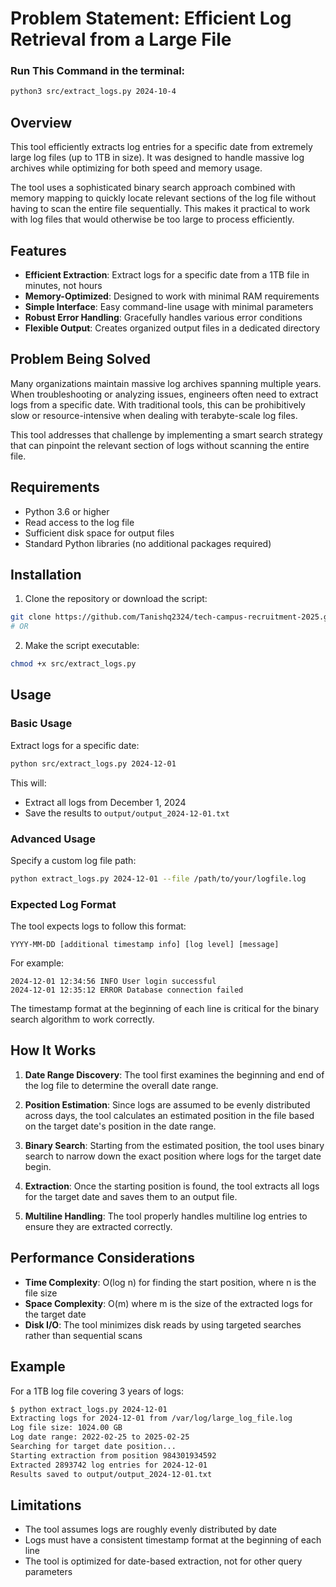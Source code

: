 # Problem Statement: Efficient Log Retrieval from a Large File

### Run This Command in the terminal:

```bash
python3 src/extract_logs.py 2024-10-4
```

## Overview

This tool efficiently extracts log entries for a specific date from extremely large log files (up to 1TB in size). It was designed to handle massive log archives while optimizing for both speed and memory usage.

The tool uses a sophisticated binary search approach combined with memory mapping to quickly locate relevant sections of the log file without having to scan the entire file sequentially. This makes it practical to work with log files that would otherwise be too large to process efficiently.

## Features

- **Efficient Extraction**: Extract logs for a specific date from a 1TB file in minutes, not hours
- **Memory-Optimized**: Designed to work with minimal RAM requirements
- **Simple Interface**: Easy command-line usage with minimal parameters
- **Robust Error Handling**: Gracefully handles various error conditions
- **Flexible Output**: Creates organized output files in a dedicated directory

## Problem Being Solved

Many organizations maintain massive log archives spanning multiple years. When troubleshooting or analyzing issues, engineers often need to extract logs from a specific date. With traditional tools, this can be prohibitively slow or resource-intensive when dealing with terabyte-scale log files.

This tool addresses that challenge by implementing a smart search strategy that can pinpoint the relevant section of logs without scanning the entire file.

## Requirements

- Python 3.6 or higher
- Read access to the log file
- Sufficient disk space for output files
- Standard Python libraries (no additional packages required)

## Installation

1. Clone the repository or download the script:

```bash
git clone https://github.com/Tanishq2324/tech-campus-recruitment-2025.git
# OR 
```

2. Make the script executable:

```bash
chmod +x src/extract_logs.py
```

## Usage

### Basic Usage

Extract logs for a specific date:

```bash
python src/extract_logs.py 2024-12-01
```

This will:
- Extract all logs from December 1, 2024
- Save the results to `output/output_2024-12-01.txt`

### Advanced Usage

Specify a custom log file path:

```bash
python extract_logs.py 2024-12-01 --file /path/to/your/logfile.log
```

### Expected Log Format

The tool expects logs to follow this format:

```
YYYY-MM-DD [additional timestamp info] [log level] [message]
```

For example:

```
2024-12-01 12:34:56 INFO User login successful
2024-12-01 12:35:12 ERROR Database connection failed
```

The timestamp format at the beginning of each line is critical for the binary search algorithm to work correctly.

## How It Works

1. **Date Range Discovery**: The tool first examines the beginning and end of the log file to determine the overall date range.

2. **Position Estimation**: Since logs are assumed to be evenly distributed across days, the tool calculates an estimated position in the file based on the target date's position in the date range.

3. **Binary Search**: Starting from the estimated position, the tool uses binary search to narrow down the exact position where logs for the target date begin.

4. **Extraction**: Once the starting position is found, the tool extracts all logs for the target date and saves them to an output file.

5. **Multiline Handling**: The tool properly handles multiline log entries to ensure they are extracted correctly.

## Performance Considerations

- **Time Complexity**: O(log n) for finding the start position, where n is the file size
- **Space Complexity**: O(m) where m is the size of the extracted logs for the target date
- **Disk I/O**: The tool minimizes disk reads by using targeted searches rather than sequential scans

## Example

For a 1TB log file covering 3 years of logs:

```bash
$ python extract_logs.py 2024-12-01
Extracting logs for 2024-12-01 from /var/log/large_log_file.log
Log file size: 1024.00 GB
Log date range: 2022-02-25 to 2025-02-25
Searching for target date position...
Starting extraction from position 984301934592
Extracted 2893742 log entries for 2024-12-01
Results saved to output/output_2024-12-01.txt
```

## Limitations

- The tool assumes logs are roughly evenly distributed by date
- Logs must have a consistent timestamp format at the beginning of each line
- The tool is optimized for date-based extraction, not for other query parameters

